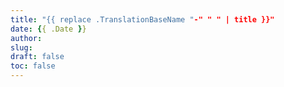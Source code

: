```yaml
---
title: "{{ replace .TranslationBaseName "-" " " | title }}"
date: {{ .Date }}
author:
slug:
draft: false
toc: false
---
```

